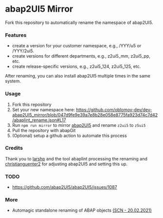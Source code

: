 # abap2UI5 Mirror

Fork this repository to automatically rename the namespace of abap2UI5.

### Features
* create a version for your customer namespace, e.g., /YYY/u5 or /YYY/2ui5.
* create versions for different departments, e.g., z2ui5_mm, z2ui5_pp, etc.
* create release-specific versions, e.g., z2ui5_124, z2ui5_125, etc.

After renaming, you can also install abap2UI5 multiple times in the same system.

### Usage
1. Fork this repository
2. Set your new namespace here: https://github.com/oblomov-dev/dev-abap2UI5_mirror/blob/047d9fe9e39a7e8b28e058e8775fa923d74c7d42/abaplint_rename.json#L17
3. Run `npm run mirror` to mirror [abap2UI5](https://github.com/abap2UI5/abap2UI5) and rename `z2ui5` to `z5ui5`
4. Pull the repository with abapGit
5. (Optional) setup a github action to automate this process

### Credits
Thank you to [larshp](https://github.com/larshp) and the tool abaplint processing the renaming and [christianguenter2](https://github.com/christianguenter2) for adjusting abap2UI5 and setting this up.

### TODO
* https://github.com/abap2UI5/abap2UI5/issues/1087

### More
* Automagic standalone renaming of ABAP objects [(SCN - 20.02.2021)](https://community.sap.com/t5/application-development-blog-posts/automagic-standalone-renaming-of-abap-objects/ba-p/13499851)
